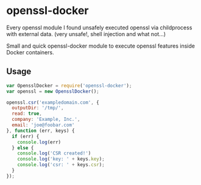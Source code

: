 # openssl-docker

Every openssl module I found unsafely executed openssl via childprocess with external data. (very unsafe!, shell injection and what not...)

Small and quick openssl-docker module to execute openssl features inside Docker containers.

## Usage

``` js
var OpensslDocker = require('openssl-docker');
var openssl = new OpensslDocker();

openssl.csr('exampledomain.com', {
  outputDir: '/tmp/',
  read: true,
  company: 'Example, Inc.',
  email: 'joe@foobar.com'
}, function (err, keys) {
  if (err) {
    console.log(err)
  } else {
    console.log('CSR created!')
    console.log('key: ' + keys.key);
    console.log('csr: ' + keys.csr);
  }
});
```